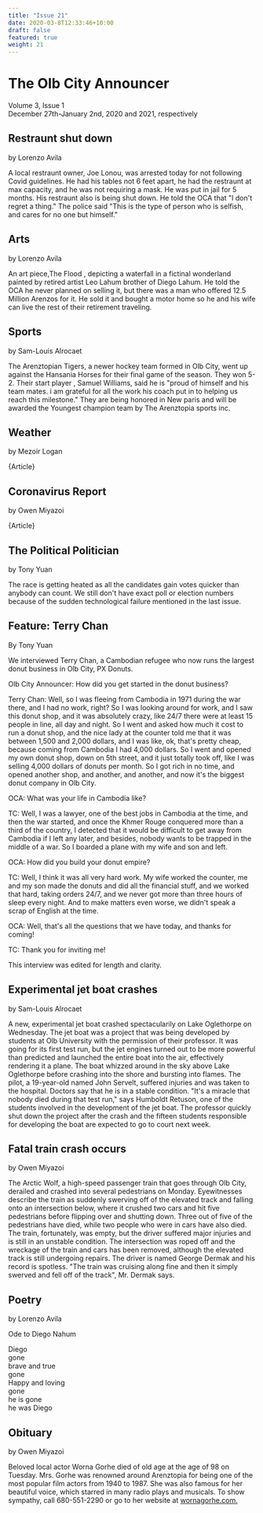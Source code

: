```yaml
---
title: "Issue 21"
date: 2020-03-8T12:33:46+10:00
draft: false
featured: true
weight: 21
---
```


# The Olb City Announcer
Volume 3, Issue 1    
December 27th-January 2nd, 2020 and 2021, respectively

## Restraunt shut down
by Lorenzo Avila

A local restraunt owner, Joe Lonou, was arrested today for not following Covid guidelines. He had his tables not 6 feet apart, he had the restraunt at max capacity, and he was not requiring a mask. He was put in jail for 5 months. His restraunt also is being shut down. He told the OCA that "I don't regret a thing." The police said "This is the type of person who is selfish, and cares for no one but himself."


## Arts
by Lorenzo Avila

An art piece,The Flood , depicting a waterfall in a fictinal wonderland painted by retired artist Leo Lahum brother of Diego Lahum. He told the OCA he never planned on selling it, but there was a man who offered 12.5 Million Arenzos for it. He sold it and bought a motor home so he and his wife can live the rest of their retirement traveling.


## Sports
by Sam-Louis Alrocaet

The Arenztopian Tigers, a newer hockey team formed in Olb City, went up against the Hansania Horses for their final game of the season. They won 5-2. Their start player , Samuel Williams, said he is "proud of himself and his team mates. i am grateful for all the work his coach put in to helping us reach this milestone." They are being honored in New paris and will be awarded the Youngest champion team by The Arenztopia sports inc.

## Weather
by Mezoir Logan 

{Article}

## Coronavirus Report
by Owen Miyazoi

{Article}

## The Political Politician
by Tony Yuan

The race is getting heated as all the candidates gain votes quicker than anybody can count. We still don't have exact poll or election numbers because of the sudden technological failure mentioned in the last issue.

## Feature: Terry Chan
By Tony Yuan

We interviewed Terry Chan, a Cambodian refugee who now runs the largest donut business in Olb City, PX Donuts.

Olb City Announcer: How did you get started in the donut business?

Terry Chan: Well, so I was fleeing from Cambodia in 1971 during the war there, and I had no work, right? So I was looking around for work, and I saw this donut shop, and it was absolutely crazy, like 24/7 there were at least 15 people in line, all day and night. So I went and asked how much it cost to run a donut shop, and the nice lady at the counter told me that it was between 1,500 and 2,000 dollars, and I was like, ok, that's pretty cheap, because coming from Cambodia I had 4,000 dollars. So I went and opened my own donut shop, down on 5th street, and it just totally took off, like I was selling 4,000 dollars of donuts per month. So I got rich in no time, and opened another shop, and another, and another, and now it's the biggest donut company in Olb City.

OCA: What was your life in Cambodia like?

TC: Well, I was a lawyer, one of the best jobs in Cambodia at the time, and then the war started, and once the Khmer Rouge conquered more than a third of the country, I detected that it would be difficult to get away from Cambodia if I left any later, and besides, nobody wants to be trapped in the middle of a war. So I boarded a plane with my wife and son and left.

OCA: How did you build your donut empire?

TC: Well, I think it was all very hard work. My wife worked the counter, me and my son made the donuts and did all the financial stuff, and we worked that hard, taking orders 24/7, and we never got more than three hours of sleep every night. And to make matters even worse, we didn't speak a scrap of English at the time.

OCA: Well, that's all the questions that we have today, and thanks for coming!

TC: Thank you for inviting me!

This interview was edited for length and clarity.

## Experimental jet boat crashes
by Sam-Louis Alrocaet

A new, experimental jet boat crashed spectacularily on Lake Oglethorpe on Wednesday. The jet boat was a project that was being developed by students at Olb University with the permission of their professor. It was going for its first test run, but the jet engines turned out to be more powerful than predicted and launched the entire boat into the air, effectively rendering it a plane. The boat whizzed around in the sky above Lake Oglethorpe before crashing into the shore and bursting into flames. The pilot, a 19-year-old named John Servelt, suffered injuries and was taken to the hospital. Doctors say that he is in a stable condition. "It's a miracle that nobody died during that test run," says Humboldt Retuson, one of the students involved in the development of the jet boat. The professor quickly shut down the project after the crash and the fifteen students responsible for developing the boat are expected to go to court next week.

## Fatal train crash occurs
by Owen Miyazoi

The Arctic Wolf, a high-speed passenger train that goes through Olb City, derailed and crashed into several pedestrians on Monday. Eyewitnesses describe the train as suddenly swerving off of the elevated track and falling onto an intersection below, where it crushed two cars and hit five pedestrians before flipping over and shutting down. Three out of five of the pedestrians have died, while two people who were in cars have also died. The train, fortunately, was empty, but the driver suffered major injuries and is still in an unstable condition. The intersection was roped off and the wreckage of the train and cars has been removed, although the elevated track is still undergoing repairs. The driver is named George Dermak and his record is spotless. "The train was cruising along fine and then it simply swerved and fell off of the track", Mr. Dermak says.

## Poetry 
by Lorenzo Avila 

Ode to Diego Nahum

Diego     
gone    
brave and true    
gone    
Happy and loving    
gone    
he is gone    
he was Diego   

## Obituary
by Owen Miyazoi

Beloved local actor Worna Gorhe died of old age at the age of 98 on Tuesday. Mrs. Gorhe was renowned around Arenztopia for being one of the most popular film actors from 1940 to 1987. She was also famous for her beautiful voice, which starred in many radio plays and musicals. To show sympathy, call 680-551-2290 or go to her website at [wornagorhe.com.](wornagorhe.com)
